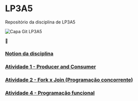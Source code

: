 # LP3A5
Repositório da disciplina de LP3A5

![Capa Git LP3A5](https://user-images.githubusercontent.com/102483739/197359894-91d79572-a3ac-4d0d-8b3f-03ac9ac4e6b7.png)

:bookmark_tabs:
<H3><a href="https://brick-hamburger-34e.notion.site/LP3A5-014732129d74486d9a03aa7042cd1846" >Notion da disciplina</a></h3> 
<h3><a href="https://github.com/nathanOliveira09/LP3A5/tree/main/A1%20-%20(Produtor%20-%20Consumidor)/bin">Atividade 1 - Producer and Consumer</a></h3>
<h3><a href="https://github.com/nathanOliveira09/LP3A5/tree/main/Fork%20x%20Join">Atividade 2 - Fork x Join (Programação concorrente)</a></h3>
<h3><a href="https://github.com/nathanOliveira09/LP3A5/tree/main/ExercicioCollectors">Atividade 4 - Programação funcional</a></h3>
